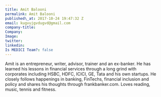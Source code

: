 ```yaml
---
title: Amit Balooni
permalink: Amit Balooni
published\_at: 2017-10-24 19:47:32 Z
email: kugvujgvdugvd@gmail.com
company-title: 
Company: 
Image: 
twitter: 
linkedin: 
Is MEDICI Team?: false
---
```


Amit is an entrepreneur, writer, advisor, trainer and an ex-banker. He has learned
his lessons in financial services through a long grind with corporates including
HSBC, HDFC, ICICI, GE, Tata and his own startups. He closely follows happenings
in banking, FinTechs, financial inclusion and policy and shares his thoughts through frankbanker.com. Loves reading, music, tennis and fitness.